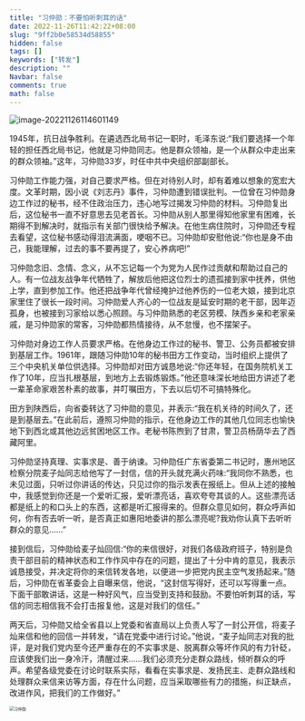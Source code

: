 ```yaml
---
title: "习仲勋：不要怕听刺耳的话"
date: 2022-11-26T11:42:22+08:00
slug: "9ff2b0e58534d58855"
hidden: false
tags: []
keywords: ["转发"]
description: ""
Navbar: false
comments: true
math: false
---
```


![image-20221126114601149](https://i.imgur.com/bjUcWH7.png)

<!--more-->

1945年，抗日战争胜利。在遴选西北局书记一职时，毛泽东说:“我们要选择一个年轻的担任西北局书记，他就是习仲勋同志。他是群众领袖，是一个从群众中走出来的群众领袖。”这年，习仲勋33岁，时任中共中央组织部副部长。

习仲勋工作能力强，对自己要求严格。但在对待别人时，却有着难以想象的宽宏大度。文革时期，因小说《刘志丹》事件，习仲勋遭到错误批判。一位曾在习仲勋身边工作过的秘书，经不住政治压力，违心地写过揭发习仲勋的材料。习仲勋复出后，这位秘书一直不好意思去见老首长。习仲勋从别人那里得知他家里有困难，长期得不到解决时，就指示有关部门很快给予解决。在他生病住院时，习仲勋还专程去看望，这位秘书感动得泪流满面，哽咽不已。习仲勋却安慰他说:“你也是身不由己，我能理解，过去的事不要再提了，安心养病吧!”

习仲勋念旧、念情、念义，从不忘记每一个为党为人民作过贡献和帮助过自己的人。有一位战友战争年代牺牲了，解放后他把这位烈士的遗孤接到家中抚养，供他上学，直到参加工作。他还把战争年代曾经掩护过他养伤的一位老大娘，接到北京家里住了很长一段时间。习仲勋爱人齐心的一位战友是延安时期的老干部，因年迈孤身，也被接到习家给以悉心照顾。与习仲勋熟悉的老区劳模、陕西乡亲和老家亲戚，是习仲勋家的常客，习仲勋都热情接待，从不怠慢，也不摆架子。

习仲勋对身边工作人员要求严格。在他身边工作过的秘书、警卫、公务员都被安排到基层工作。1961年，跟随习仲勋10年的秘书田方工作变动，当时组织上提供了三个中央机关单位供选择。习仲勋却对田方诚恳地说:“你还年轻，在国务院机关工作了10年，应当扎根基层，到地方上去锻炼锻炼。”他还意味深长地给田方讲述了老一辈革命家艰苦朴素的故事，并叮嘱田方，下去以后切不可搞特殊化。

田方到陕西后，向省委转达了习仲勋的意见，并表示:“我在机关待的时间久了，还是到基层去。”在此前后，遵照习仲勋的指示，在他身边工作的其他几位同志也愉快地下到西北或其他边远贫困地区工作。老秘书陈煦到了甘肃，警卫员杨荫华去了西藏阿里。

习仲勋坚持真理、实事求是、善于纳谏。习仲勋任广东省委第二书记时，惠州地区检察分院麦子灿同志给他写了一封信，信的开头就充满火药味:“我同你不熟悉，也未见过面，只听过你讲话的传达，只见过你的指示发表在报纸上。但从上述的接触中，我感觉到你还是一个爱听汇报，爱听漂亮话，喜欢夸夸其谈的人。这些漂亮话都是纸上的和口头上的东西，这都是听汇报得来的。但群众意见如何，群众呼声如何，你有否去听一听，是否真正如惠阳地委讲的那么漂亮呢?我劝你认真下去听听群众的意见……”

接到信后，习仲勋给麦子灿回信:“你的来信很好，对我们各级政府班子，特别是负责干部目前的精神状态和工作作风中存在的问题，提出了十分中肯的意见，我表示诚恳接受，并决定将你的来信转发各地，以便进一步把党内民主空气发扬起来。”随后，习仲勋在省革委会上自曝来信，他说，“这封信写得好，还可以写得重一点。下面干部敢讲话，这是一种好风气，应当受到支持和鼓励。不要怕听刺耳的话，写信的同志相信我不会打击报复他，这是对我们的信任。”

两天后，习仲勋又给全省县以上党委和省直局以上负责人写了一封公开信，将麦子灿来信和他的回信一并转发，“请在党委中进行讨论。”他说，“麦子灿同志对我的批评，是对我们党内至今还严重存在的不实事求是、脱离群众等坏作风的有力针砭，应该使我们出一身冷汗，清醒过来……我们必须充分走群众路线，倾听群众的呼声。希望各级党委在讨论时联系实际，看看在实事求是、发扬民主、走群众路线和处理群众来信来访等方面，存在什么问题，应当采取哪些有力的措施，纠正缺点，改进作风，把我们的工作做好。”

<img src="https://i.imgur.com/Yl18F24.jpg" alt="习仲勋" style="zoom: 50%;" />
